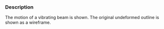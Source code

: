 ### Description

The motion of a vibrating beam is shown. The original undeformed outline is shown as a wireframe.
